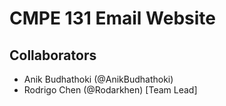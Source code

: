 # CMPE 131 Email Website

## Collaborators
- Anik Budhathoki (@AnikBudhathoki)
- Rodrigo Chen (@Rodarkhen) [Team Lead]
